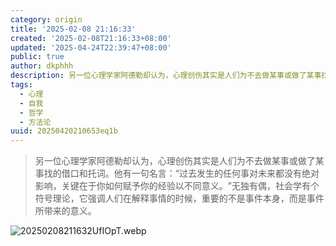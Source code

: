 ```yaml
---
category: origin
title: '2025-02-08 21:16:33'
created: '2025-02-08T21:16:33+08:00'
updated: '2025-04-24T22:39:47+08:00'
public: true
author: dkphhh
description: 另一位心理学家阿德勒却认为，心理创伤其实是人们为不去做某事或做了某事找的借口和托词。他有一句名言……
tags:
  - 心理
  - 自我
  - 哲学
  - 方法论
uuid: 20250420210653eq1b
---
```


> 另一位心理学家阿德勒却认为，心理创伤其实是人们为不去做某事或做了某事找的借口和托词。他有一句名言：​“过去发生的任何事对未来都没有绝对影响，关键在于你如何赋予你的经验以不同意义。​”无独有偶，社会学有个符号理论，它强调人们在解释事情的时候，重要的不是事件本身，而是事件所带来的意义。

![20250208211632UfIOpT.webp](https://img.dkphhh.me/20250208211632UfIOpT.webp)

